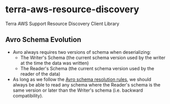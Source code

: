 # terra-aws-resource-discovery

Terra AWS Support Resource Discovery Client Library

## Avro Schema Evolution
* Avro always requires two versions of schema when deserializing:
    * The Writer's Schema (the current schema version used by the writer at the time the data was written)
    * The Reader's Schema (the current schema version used by the reader of the data)
* As long as we follow the [Avro schema resolution rules](https://avro.apache.org/docs/1.10.2/spec.html#Schema+Resolution),
  we should always be able to read any schema where the Reader's schema is the same version or later than the
  Writer's schema (i.e. backward compatibility).
